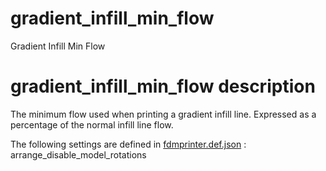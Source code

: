 

# gradient_infill_min_flow
Gradient Infill Min Flow


# gradient_infill_min_flow description
The minimum flow used when printing a gradient infill line. Expressed as a percentage of the normal infill line flow.

The following settings are defined in [fdmprinter.def.json](https://github.com/smartavionics/Cura/blob/mb-master/resources/definitions/fdmprinter.def.json) : arrange_disable_model_rotations